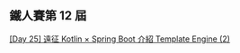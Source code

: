 ## 鐵人賽第 12 屆
[[Day 25] 遠征 Kotlin × Spring Boot 介紹 Template Engine (2)](https://ithelp.ithome.com.tw/articles/10249076)
